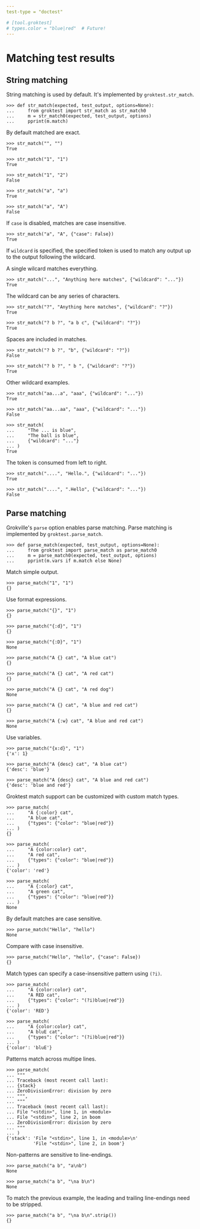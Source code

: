 ```yaml
---
test-type = "doctest"

# [tool.groktest]
# types.color = "blue|red"  # Future!
---
```


# Matching test results

## String matching

String matching is used by default. It's implemented by
`groktest.str_match`.

    >>> def str_match(expected, test_output, options=None):
    ...     from groktest import str_match as str_match0
    ...     m = str_match0(expected, test_output, options)
    ...     pprint(m.match)

By default matched are exact.

    >>> str_match("", "")
    True

    >>> str_match("1", "1")
    True

    >>> str_match("1", "2")
    False

    >>> str_match("a", "a")
    True

    >>> str_match("a", "A")
    False

If `case` is disabled, matches are case insensitive.

    >>> str_match("a", "A", {"case": False})
    True

If `wildcard` is specified, the specified token is used to match any
output up to the output following the wildcard.

A single wilcard matches everything.

    >>> str_match("...", "Anything here matches", {"wildcard": "..."})
    True

The wildcard can be any series of characters.

    >>> str_match("?", "Anything here matches", {"wildcard": "?"})
    True

    >>> str_match("? b ?", "a b c", {"wildcard": "?"})
    True

Spaces are included in matches.

    >>> str_match("? b ?", "b", {"wildcard": "?"})
    False

    >>> str_match("? b ?", " b ", {"wildcard": "?"})
    True

Other wildcard examples.

    >>> str_match("aa...a", "aaa", {"wildcard": "..."})
    True

    >>> str_match("aa...aa", "aaa", {"wildcard": "..."})
    False

    >>> str_match(
    ...     "The ... is blue",
    ...     "The ball is blue",
    ...     {"wildcard": "..."}
    ... )
    True

The token is consumed from left to right.

    >>> str_match("....", "Hello.", {"wildcard": "..."})
    True

    >>> str_match("....", ".Hello", {"wildcard": "..."})
    False

## Parse matching

Grokville's `parse` option enables parse matching. Parse matching is
implemented by `groktest.parse_match`.

    >>> def parse_match(expected, test_output, options=None):
    ...     from groktest import parse_match as parse_match0
    ...     m = parse_match0(expected, test_output, options)
    ...     pprint(m.vars if m.match else None)

Match simple output.

    >>> parse_match("1", "1")
    {}

Use format expressions.

    >>> parse_match("{}", "1")
    {}

    >>> parse_match("{:d}", "1")
    {}

    >>> parse_match("{:D}", "1")
    None

    >>> parse_match("A {} cat", "A blue cat")
    {}

    >>> parse_match("A {} cat", "A red cat")
    {}

    >>> parse_match("A {} cat", "A red dog")
    None

    >>> parse_match("A {} cat", "A blue and red cat")
    {}

    >>> parse_match("A {:w} cat", "A blue and red cat")
    None

Use variables.

    >>> parse_match("{x:d}", "1")
    {'x': 1}

    >>> parse_match("A {desc} cat", "A blue cat")
    {'desc': 'blue'}

    >>> parse_match("A {desc} cat", "A blue and red cat")
    {'desc': 'blue and red'}

Groktest match support can be customized with custom match types.

    >>> parse_match(
    ...     "A {:color} cat",
    ...     "A blue cat",
    ...     {"types": {"color": "blue|red"}}
    ... )
    {}

    >>> parse_match(
    ...     "A {color:color} cat",
    ...     "A red cat",
    ...     {"types": {"color": "blue|red"}}
    ... )
    {'color': 'red'}

    >>> parse_match(
    ...     "A {:color} cat",
    ...     "A green cat",
    ...     {"types": {"color": "blue|red"}}
    ... )
    None

By default matches are case sensitive.

    >>> parse_match("Hello", "hello")
    None

Compare with case insensitive.

    >>> parse_match("Hello", "hello", {"case": False})
    {}

Match types can specify a case-insensitive pattern using `(?i)`.

    >>> parse_match(
    ...     "A {color:color} cat",
    ...     "A RED cat",
    ...     {"types": {"color": "(?i)blue|red"}}
    ... )
    {'color': 'RED'}

    >>> parse_match(
    ...     "A {color:color} cat",
    ...     "A bluE cat",
    ...     {"types": {"color": "(?i)blue|red"}}
    ... )
    {'color': 'bluE'}

Patterns match across multipe lines.

    >>> parse_match(
    ... """
    ... Traceback (most recent call last):
    ... {stack}
    ... ZeroDivisionError: division by zero
    ... """,
    ... """
    ... Traceback (most recent call last):
    ... File "<stdin>", line 1, in <module>
    ... File "<stdin>", line 2, in boom
    ... ZeroDivisionError: division by zero
    ... """
    ... )
    {'stack': 'File "<stdin>", line 1, in <module>\n'
              'File "<stdin>", line 2, in boom'}

Non-patterns are sensitive to line-endings.

    >>> parse_match("a b", "a\nb")
    None

    >>> parse_match("a b", "\na b\n")
    None

To match the previous example, the leading and trailing line-endings
need to be stripped.

    >>> parse_match("a b", "\na b\n".strip())
    {}
